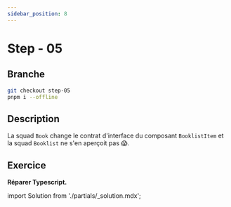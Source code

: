 ```yaml
---
sidebar_position: 8
---
```


# Step - 05

## Branche

```bash
git checkout step-05
pnpm i --offline
```

## Description

La squad `Book` change le contrat d'interface du composant `BooklistItem` et la squad `Booklist` ne s'en aperçoit pas 😱.

## Exercice

**Réparer Typescript.**

import Solution from './partials/\_solution.mdx';

<Solution step="05" />
